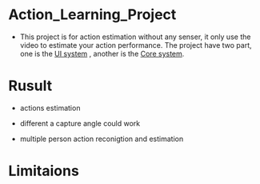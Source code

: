 # Action_Learning_Project
- This project is for action estimation without any senser, it only use the video to estimate your action performance. The project have two part, one is the [UI system]( action_learning_UI ) , another is the [Core system](action_learning).





# Rusult 

- actions estimation 

- different a capture angle could work  

- multiple person action reconigtion and estimation



# Limitaions 
